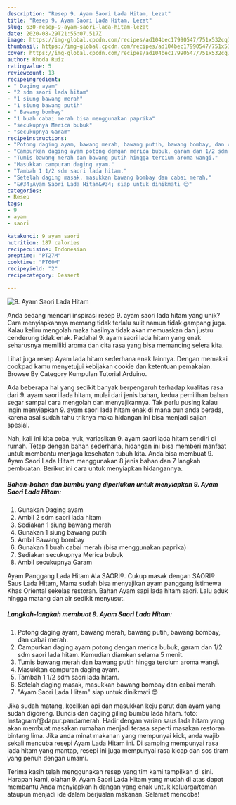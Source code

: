 ```yaml
---
description: "Resep 9. Ayam Saori Lada Hitam, Lezat"
title: "Resep 9. Ayam Saori Lada Hitam, Lezat"
slug: 630-resep-9-ayam-saori-lada-hitam-lezat
date: 2020-08-29T21:55:07.517Z
image: https://img-global.cpcdn.com/recipes/ad104bec17990547/751x532cq70/9-ayam-saori-lada-hitam-foto-resep-utama.jpg
thumbnail: https://img-global.cpcdn.com/recipes/ad104bec17990547/751x532cq70/9-ayam-saori-lada-hitam-foto-resep-utama.jpg
cover: https://img-global.cpcdn.com/recipes/ad104bec17990547/751x532cq70/9-ayam-saori-lada-hitam-foto-resep-utama.jpg
author: Rhoda Ruiz
ratingvalue: 5
reviewcount: 13
recipeingredient:
- " Daging ayam"
- "2 sdm saori lada hitam"
- "1 siung bawang merah"
- "1 siung bawang putih"
- " Bawang bombay"
- "1 buah cabai merah bisa menggunakan paprika"
- "secukupnya Merica bubuk"
- "secukupnya Garam"
recipeinstructions:
- "Potong daging ayam, bawang merah, bawang putih, bawang bombay, dan cabai merah."
- "Campurkan daging ayam potong dengan merica bubuk, garam dan 1/2 sdm saori lada hitam. Kemudian diamkan selama 5 menit."
- "Tumis bawang merah dan bawang putih hingga tercium aroma wangi."
- "Masukkan campuran daging ayam."
- "Tambah 1 1/2 sdm saori lada hitam."
- "Setelah daging masak, masukkan bawang bombay dan cabai merah."
- "&#34;Ayam Saori Lada Hitam&#34; siap untuk dinikmati 😊"
categories:
- Resep
tags:
- 9
- ayam
- saori

katakunci: 9 ayam saori 
nutrition: 187 calories
recipecuisine: Indonesian
preptime: "PT27M"
cooktime: "PT60M"
recipeyield: "2"
recipecategory: Dessert

---
```



![9. Ayam Saori Lada Hitam](https://img-global.cpcdn.com/recipes/ad104bec17990547/751x532cq70/9-ayam-saori-lada-hitam-foto-resep-utama.jpg)

Anda sedang mencari inspirasi resep 9. ayam saori lada hitam yang unik? Cara menyiapkannya memang tidak terlalu sulit namun tidak gampang juga. Kalau keliru mengolah maka hasilnya tidak akan memuaskan dan justru cenderung tidak enak. Padahal 9. ayam saori lada hitam yang enak seharusnya memiliki aroma dan cita rasa yang bisa memancing selera kita.

Lihat juga resep Ayam lada hitam sederhana enak lainnya. Dengan memakai cookpad kamu menyetujui kebijakan cookie dan ketentuan pemakaian. Browse By Category Kumpulan Tutorial Arduino.

Ada beberapa hal yang sedikit banyak berpengaruh terhadap kualitas rasa dari 9. ayam saori lada hitam, mulai dari jenis bahan, kedua pemilihan bahan segar sampai cara mengolah dan menyajikannya. Tak perlu pusing kalau ingin menyiapkan 9. ayam saori lada hitam enak di mana pun anda berada, karena asal sudah tahu triknya maka hidangan ini bisa menjadi sajian spesial.


Nah, kali ini kita coba, yuk, variasikan 9. ayam saori lada hitam sendiri di rumah. Tetap dengan bahan sederhana, hidangan ini bisa memberi manfaat untuk membantu menjaga kesehatan tubuh kita. Anda bisa membuat 9. Ayam Saori Lada Hitam menggunakan 8 jenis bahan dan 7 langkah pembuatan. Berikut ini cara untuk menyiapkan hidangannya.

<!--inarticleads1-->

##### Bahan-bahan dan bumbu yang diperlukan untuk menyiapkan 9. Ayam Saori Lada Hitam:

1. Gunakan  Daging ayam
1. Ambil 2 sdm saori lada hitam
1. Sediakan 1 siung bawang merah
1. Gunakan 1 siung bawang putih
1. Ambil  Bawang bombay
1. Gunakan 1 buah cabai merah (bisa menggunakan paprika)
1. Sediakan secukupnya Merica bubuk
1. Ambil secukupnya Garam


Ayam Panggang Lada Hitam Ala SAORI®. Cukup masak dengan SAORI® Saus Lada Hitam, Mama sudah bisa menyajikan ayam panggang istimewa Khas Oriental sekelas restoran. Bahan Ayam sapi lada hitam saori. Lalu aduk hingga matang dan air sedikit menyusut. 

<!--inarticleads2-->

##### Langkah-langkah membuat 9. Ayam Saori Lada Hitam:

1. Potong daging ayam, bawang merah, bawang putih, bawang bombay, dan cabai merah.
1. Campurkan daging ayam potong dengan merica bubuk, garam dan 1/2 sdm saori lada hitam. Kemudian diamkan selama 5 menit.
1. Tumis bawang merah dan bawang putih hingga tercium aroma wangi.
1. Masukkan campuran daging ayam.
1. Tambah 1 1/2 sdm saori lada hitam.
1. Setelah daging masak, masukkan bawang bombay dan cabai merah.
1. &#34;Ayam Saori Lada Hitam&#34; siap untuk dinikmati 😊


Jika sudah matang, kecilkan api dan masukkan keju parut dan ayam yang sudah digoreng. Buncis dan daging giling bumbu lada hitam. foto: Instagram/@dapur.pandamerah. Hadir dengan varian saus lada hitam yang akan membuat masakan rumahan menjadi terasa seperti masakan restoran bintang lima. Jika anda minat makanan yang mempunyai kick, anda wajib sekali mencuba resepi Ayam Lada Hitam ini. Di samping mempunyai rasa lada hitam yang mantap, resepi ini juga mempunyai rasa kicap dan sos tiram yang penuh dengan umami. 

Terima kasih telah menggunakan resep yang tim kami tampilkan di sini. Harapan kami, olahan 9. Ayam Saori Lada Hitam yang mudah di atas dapat membantu Anda menyiapkan hidangan yang enak untuk keluarga/teman ataupun menjadi ide dalam berjualan makanan. Selamat mencoba!
